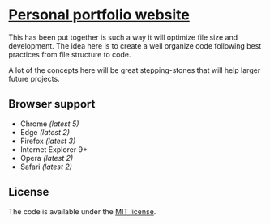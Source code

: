 
# [Personal portfolio website](http://miguelangelgarcia.com)

This has been put together is such a way it will optimize file size and development. The idea here is to create a well organize code following best practices from file structure to code.

A lot of the concepts here will be great stepping-stones that will help larger future projects.

## Browser support

* Chrome *(latest 5)*
* Edge *(latest 2)*
* Firefox *(latest 3)*
* Internet Explorer 9+
* Opera *(latest 2)*
* Safari *(latest 2)*

## License

The code is available under the [MIT license](LICENSE.txt).